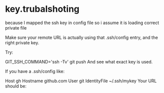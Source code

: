 # key.trubalshoting

because I mapped the ssh key in config file so i assume it is loading correct private file

Make sure your remote URL is actually using that .ssh/config entry, and the right private key.

Try:

GIT_SSH_COMMAND='ssh -Tv' git push
And see what exact key is used.

If you have a .ssh/config like:

Host gh
  Hostname github.com
  User git
  IdentityFile ~/.ssh/mykey
Your URL should be:
